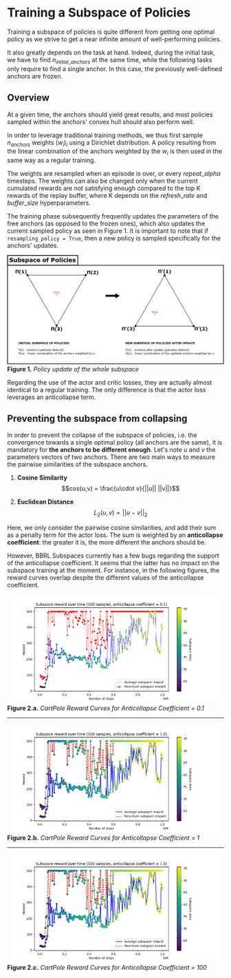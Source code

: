 # Training a Subspace of Policies

Training a subspace of policies is quite different from getting one optimal policy as we strive to get a near infinite amount of well-performing policies.

It also greatly depends on the task at hand. Indeed, during the initial task, we have to find $n_{initial\_anchors}$ at the same time, while the following tasks only require to find a single anchor. In this case, the previously well-defined anchors are frozen.


## Overview

At a given time, the anchors should yield great results, and most policies sampled within the anchors' convex hull should also perform well.

In order to leverage traditional training methods, we thus first sample $n_{anchors}$ weights $(w_i)_i$ using a Dirichlet distribution. A policy resulting from the linear combination of the anchors weighted by the $w_i$ is then used in the same way as a regular training.

The weights are resampled when an episode is over, or every $repeat\_alpha$ timesteps. The weights can also be changed only when the current cumulated rewards are not satisfying enough compared to the top K rewards of the replay buffer, where K depends on the $refresh\_rate$ and $buffer\_size$ hyperparameters.

The training phase subsequently frequently updates the parameters of the free anchors (as opposed to the frozen ones), which also updates the current sampled policy as seen in Figure 1. It is important to note that if `resampling_policy = True`, then a new policy is sampled specifically for the anchors' updates.

![Subspace of Policies](assets/subspace_of_policies_training.jpg)
**Figure 1.** *Policy update of the whole subspace*

Regarding the use of the actor and critic losses, they are actually almost identical to a regular training. The only difference is that the actor loss leverages an anticollapse term.


## Preventing the subspace from collapsing

In order to prevent the collapse of the subspace of policies, i.e. the convergence towards a single optimal policy (all anchors are the same), it is mandatory for **the anchors to be different enough**. Let's note $u$ and $v$ the parameters vectors of two anchors. There are two main ways to measure the pairwise similarities of the subspace anchors.

1. **Cosine Similarity** 
$$cos(u,v) = \frac{u\cdot v}{||u|| ||v||}$$

2. **Euclidean Distance**
$$L_2(u,v) = ||u-v||_2$$

Here, we only consider the pairwise cosine similarities, and add their sum as a penalty term for the actor loss. The sum is weighted by an **anticollapse coefficient**: the greater it is, the more different the anchors should be.

However, BBRL Subspaces currently has a few bugs regarding the support of the anticollapse coefficient. It seems that the latter has no impact on the subspace training at the moment. For instance, in the following figures, the reward curves overlap despite the different values of the anticollapse coefficient.

![CartPole Reward Curves for Anticollapse Coefficient = 0.1](assets/cartpole_reward_curves_01.png)
**Figure 2.a.** *CartPole Reward Curves for Anticollapse Coefficient = 0.1*

<hr/>

![CartPole Reward Curves for Anticollapse Coefficient = 1](assets/cartpole_reward_curves_1.png)
**Figure 2.b.** *CartPole Reward Curves for Anticollapse Coefficient = 1*

<hr/>

![CartPole Reward Curves for Anticollapse Coefficient = 100](assets/cartpole_reward_curves_1.png)
**Figure 2.c.** *CartPole Reward Curves for Anticollapse Coefficient = 100*
